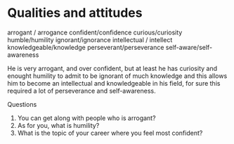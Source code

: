# Qualities and attitudes

arrogant / arrogance
confident/confidence
curious/curiosity 
humble/humility
ignorant/ignorance intellectual / intellect
knowledgeable/knowledge perseverant/perseverance
self-aware/self-awareness

He is very arrogant, and over confident, but at least he has curiosity and enought humility to admit to be ignorant of much 
knowledge and this allows him to become an intellectual and knowledgeable in his field, for sure this required a lot of perseverance 
and self-awareness.


Questions

1. You can get along with people who is arrogant?
2. As for you, what is humility? 
3. What is the topic of your career where you feel most confident?